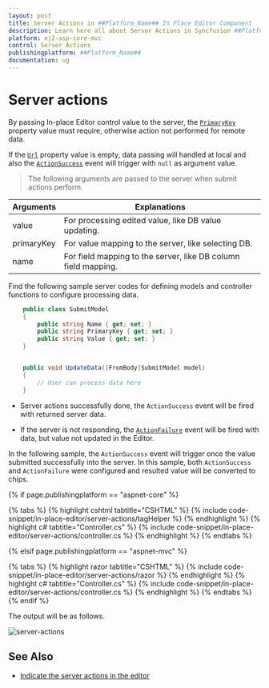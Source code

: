 ```yaml
---
layout: post
title: Server Actions in ##Platform_Name## In Place Editor Component
description: Learn here all about Server Actions in Syncfusion ##Platform_Name## In Place Editor component of Syncfusion Essential JS 2 and more.
platform: ej2-asp-core-mvc
control: Server Actions
publishingplatform: ##Platform_Name##
documentation: ug
---
```



# Server actions

By passing In-place Editor control value to the server, the [`PrimaryKey`](https://help.syncfusion.com/cr/aspnetcore-js2/Syncfusion.EJ2.InPlaceEditor.InPlaceEditor.html#Syncfusion_EJ2_InPlaceEditor_InPlaceEditor_PrimaryKey) property value must require, otherwise action not performed for remote data.

If the [`Url`](https://help.syncfusion.com/cr/aspnetcore-js2/Syncfusion.EJ2.InPlaceEditor.InPlaceEditor.html#Syncfusion_EJ2_InPlaceEditor_InPlaceEditor_Url) property value is empty, data passing will handled at local and also the [`ActionSuccess`](https://help.syncfusion.com/cr/aspnetcore-js2/Syncfusion.EJ2.InPlaceEditor.InPlaceEditor.html#Syncfusion_EJ2_InPlaceEditor_InPlaceEditor_ActionSuccess) event will trigger with `null` as argument value.

> The following arguments are passed to the server when submit actions perform.

| Arguments  | Explanations                                              |
|------------|-----------------------------------------------------------|
| value      | For processing edited value, like DB value updating.      |
| primaryKey | For value mapping to the server, like selecting DB.            |
| name       | For field mapping to the server, like DB column field mapping. |

Find the following sample server codes for defining models and controller functions to configure processing data.

```csharp
    public class SubmitModel
    {
        public string Name { get; set; }
        public string PrimaryKey { get; set; }
        public string Value { get; set; }
    }
```

```csharp

    public void UpdateData([FromBody]SubmitModel model)
    {
        // User can process data here
    }

```

* Server actions successfully done, the `ActionSuccess` event will be fired with returned server data.

* If the server is not responding, the [`ActionFailure`](https://help.syncfusion.com/cr/aspnetcore-js2/Syncfusion.EJ2.InPlaceEditor.InPlaceEditor.html#Syncfusion_EJ2_InPlaceEditor_InPlaceEditor_ActionFailure) event will be fired with data, but value not updated in the Editor.

In the following sample, the `ActionSuccess` event will trigger once the value submitted successfully into the server. In this sample, both `ActionSuccess` and `ActionFailure` were configured and resulted value will be converted to chips.

{% if page.publishingplatform == "aspnet-core" %}

{% tabs %}
{% highlight cshtml tabtitle="CSHTML" %}
{% include code-snippet/in-place-editor/server-actions/tagHelper %}
{% endhighlight %}
{% highlight c# tabtitle="Controller.cs" %}
{% include code-snippet/in-place-editor/server-actions/controller.cs %}
{% endhighlight %}
{% endtabs %}

{% elsif page.publishingplatform == "aspnet-mvc" %}

{% tabs %}
{% highlight razor tabtitle="CSHTML" %}
{% include code-snippet/in-place-editor/server-actions/razor %}
{% endhighlight %}
{% highlight c# tabtitle="Controller.cs" %}
{% include code-snippet/in-place-editor/server-actions/controller.cs %}
{% endhighlight %}
{% endtabs %}
{% endif %}



The output will be as follows.

![server-actions](./images/server-actions.PNG)

## See Also

* [Indicate the server actions in the editor](./how-to/custom-indication/)